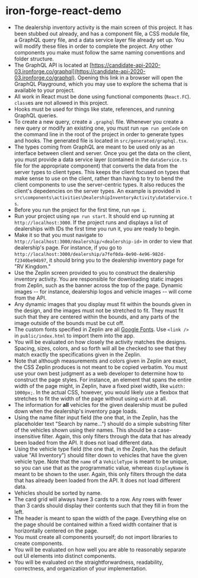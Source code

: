 # iron-forge-react-demo

* The dealership inventory activity is the main screen of this project. It has been stubbed out already, and has a component file, a CSS module file, a GraphQL query file, and a data service layer file already set up. You will modify these files in order to complete the project. Any other components you make must follow the same naming conventions and folder structure.
* The GraphQL API is located at [https://candidate-api-2020-03.ironforge.co/graphql](https://candidate-api-2020-03.ironforge.co/graphql). Opening this link in a browser will open the GraphQL Playground, which you may use to explore the schema that is available to your project.
* All work in React must be done using functional components (`React.FC`). `class`es are not allowed in this project.
* Hooks must be used for things like state, references, and running GraphQL queries.
* To create a new query, create a `.graphql` file. Whenever you create a new query or modify an existing one, you must run `npm run genCode` on the command line in the root of the project in order to generate types and hooks. The generated file is located in `src/generated/graphql.tsx`.
* The types coming from GraphQL are meant to be used only as an interface between client and server. Once you get the data on the client, you must provide a data service layer (contained in the `dataService.ts` file for the appropriate component) that converts the data from the server types to client types. This keeps the client focused on types that make sense to use on the client, rather than having to try to bend the client components to use the server-centric types. It also reduces the client's depedencies on the server types. An example is provided in `src\components\activities\DealershipInventoryActivity\dataService.ts`.
* Before you run the project for the first time, run `npm i`.
* Run your project using `npm run start`. It should end up running at `http://localhost:3000`. If the project runs and displays a list of dealerships with IDs the first time you run it, you are ready to begin.
* Make it so that you must navigate to `http://localhost:3000/dealership/<dealership-id>` in order to view that dealership's page. For instance, if you go to `http://localhost:3000/dealership/a7fef0da-0e90-4e96-982d-f2340be94b97`, it should bring you to the dealership inventory page for "RV Kingdom."
* Use the Zeplin screen provided to you to construct the dealership inventory activity. You are responsible for downloading static images from Zeplin, such as the banner across the top of the page. Dynamic images -- for instance, dealership logos and vehicle images -- will come from the API.
* Any dynamic images that you display must fit within the bounds given in the design, and the images must not be stretched to fit. They must fit such that they are centered within the bounds, and any parts of the image outside of the bounds must be cut off.
* The custom fonts specified in Zeplin are all [Google Fonts](https://fonts.google.com/). Use `<link />` in `public/index.html` to import them into the app.
* You will be evaluated on how closely the activity matches the designs. Spacing, sizes, colors, and so forth will all be checked to see that they match exactly the specifications given in the Zeplin.
* Note that although measurements and colors given in Zeplin are exact, the CSS Zeplin produces is not meant to be copied verbatim. You must use your own best judgment as a web developer to determine how to construct the page styles. For instance, an element that spans the entire width of the page might, in Zeplin, have a fixed pixel width, like `width: 1000px;`. In the actual CSS, however, you would likely use a flexbox that stretches to fit the width of the page without using `width` at all.
* The information for **all** vehicles for the given dealership must be pulled down when the dealership's inventory page loads.
* Using the name filter input field (the one that, in the Zeplin, has the placeholder text "Search by name...") should do a simple substring filter of the vehicles shown using their names. This should be a case-insensitive filter. Again, this only filters through the data that has already been loaded from the API. It does not load different data.
* Using the vehicle type field (the one that, in the Zeplin, has the default value "All Inventory") should filter down to vehicles that have the given vehicle type. Note that the `name` of a `VehicleType` is meant to be unique, so you can use that as the programmatic value, whereas `displayName` is meant to be shown to the user. Again, this only filters through the data that has already been loaded from the API. It does not load different data.
* Vehicles should be sorted by name.
* The card grid will always have 3 cards to a row. Any rows with fewer than 3 cards should display their contents such that they fill in from the left.
* The header is meant to span the width of the page. Everything else on the page should be contained within a fixed width container that is horizontally centered on the page.
* You must create all components yourself; do not import libraries to create components.
* You will be evaluated on how well you are able to reasonably separate out UI elements into distinct components.
* You will be evaluated on the straightforwardness, readability, correctness, and organization of your implementation.
